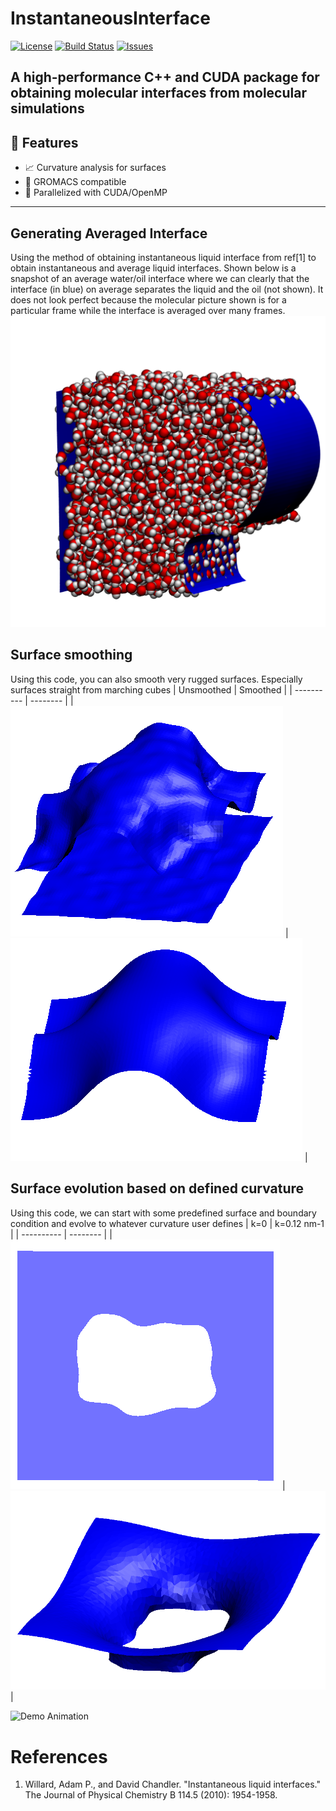 # InstantaneousInterface

[![License](https://img.shields.io/github/license/YOUR_USERNAME/YOUR_REPO)](./LICENSE)
[![Build Status](https://img.shields.io/github/actions/workflow/status/YOUR_USERNAME/YOUR_REPO/ci.yml)](https://github.com/YOUR_USERNAME/YOUR_REPO/actions)
[![Issues](https://img.shields.io/github/issues/YOUR_USERNAME/YOUR_REPO)](https://github.com/YOUR_USERNAME/YOUR_REPO/issues)

A high-performance C++ and CUDA package for obtaining **molecular interfaces** from molecular simulations
---

## 🚀 Features
- 📈 Curvature analysis for surfaces
- 🔗 GROMACS compatible
- 🧵 Parallelized with CUDA/OpenMP
---

## Generating Averaged Interface
Using the method of obtaining instantaneous liquid interface from ref[1] to obtain instantaneous and average liquid interfaces. Shown below is a snapshot of an average water/oil interface where we can clearly that the interface (in blue) on average separates the liquid and the oil (not shown). It does not look perfect because the molecular picture shown is for a particular frame while the interface is averaged over many frames.
![WI](test/Images/waterInterface.png)

## Surface smoothing
Using this code, you can also smooth very rugged surfaces. Especially surfaces straight from marching cubes
| Unsmoothed  | Smoothed |
| ----------  | -------- |
| ![unsmooth](test/Images/unsmoothed.png) |  ![smooth](test/Images/smoothed.png) |


## Surface evolution based on defined curvature
Using this code, we can start with some predefined surface and boundary condition and evolve to whatever curvature user defines
| k=0  | k=0.12 nm-1 |
| ----------  | -------- |
| ![flat](test/Images/flat.png) |  ![evolved](test/Images/evolved.png) |

![Demo Animation](test/Images/demo.gif)


# References
1. Willard, Adam P., and David Chandler. "Instantaneous liquid interfaces." The Journal of Physical Chemistry B 114.5 (2010): 1954-1958.
